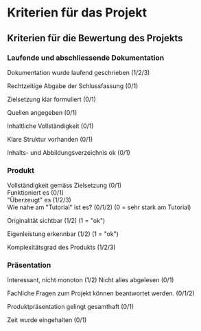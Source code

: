 # Kriterien für das Projekt

## Kriterien für die Bewertung des Projekts&#x20;

### Laufende und abschliessende Dokumentation

Dokumentation wurde laufend geschrieben (1/2/3)

Rechtzeitige Abgabe der Schlussfassung (0/1)

Zielsetzung klar formuliert (0/1)

Quellen angegeben (0/1)

Inhaltliche Vollständigkeit (0/1)

Klare Struktur vorhanden (0/1)

Inhalts- und Abbildungsverzeichnis ok (0/1)

### Produkt

Vollständigkeit gemäss Zielsetzung (0/1)\
Funktioniert es (0/1)\
"Überzeugt" es (1/2/3)\
Wie nahe am "Tutorial" ist es? (0/1/2) (0 = sehr stark am Tutorial)

Originalität sichtbar (1/2) (1 = "ok")

Eigenleistung erkennbar (1/2) (1 = "ok")

Komplexitätsgrad des Produkts (1/2/3)

### Präsentation

Interessant, nicht monoton (1/2) Nicht alles abgelesen (0/1)

Fachliche Fragen zum Projekt können beantwortet werden. (0/1/2)

Produktpräsentation gelingt gesamthaft (0/1)

Zeit wurde eingehalten (0/1)
